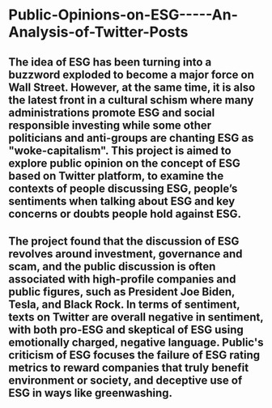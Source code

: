 # Public-Opinions-on-ESG-----An-Analysis-of-Twitter-Posts

## The idea of ESG has been turning into a buzzword exploded to become a major force on Wall Street. However, at the same time, it is also the latest front in a cultural schism where many administrations promote ESG and social responsible investing while some other politicians and anti-groups are chanting ESG as "woke-capitalism". This project is aimed to explore public opinion on the concept of ESG based on Twitter platform, to examine the contexts of people discussing ESG, people’s sentiments when talking about ESG and key concerns or doubts people hold against ESG.
## The project found that the discussion of ESG revolves around investment, governance and scam, and the public discussion is often associated with high-profile companies and public figures, such as President Joe Biden, Tesla, and Black Rock. In terms of sentiment, texts on Twitter are overall negative in sentiment, with both pro-ESG and skeptical of ESG using emotionally charged, negative language. Public's criticism of ESG focuses the failure of ESG rating metrics to reward companies that truly benefit environment or society, and deceptive use of ESG in ways like greenwashing.
